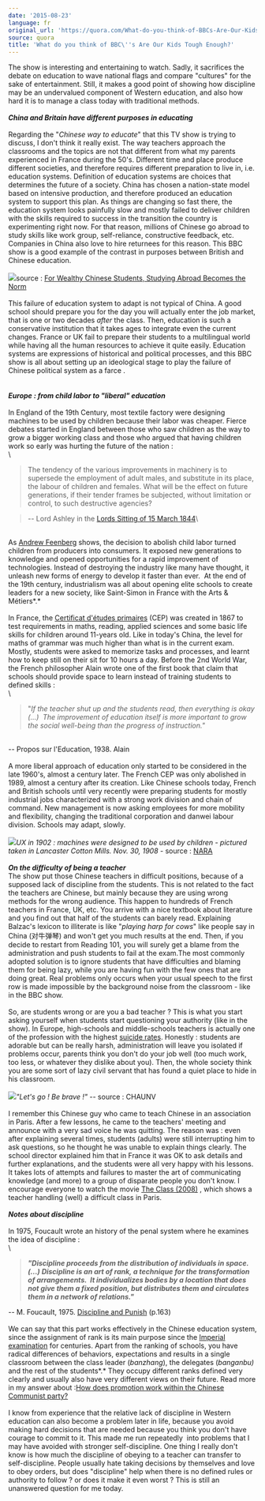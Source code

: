 ```yaml
---
date: '2015-08-23'
language: fr
original_url: 'https://quora.com/What-do-you-think-of-BBCs-Are-Our-Kids-Tough-Enough/answer/Clément-Renaud'
source: quora
title: 'What do you think of BBC\''s Are Our Kids Tough Enough?'
---
```


The show is interesting and entertaining to watch. Sadly, it sacrifices
the debate on education to wave national flags and compare \"cultures\"
for the sake of entertainment. Still, it makes a good point of showing
how discipline may be an undervalued component of Western education, and
also how hard it is to manage a class today with traditional methods.\
\
***China and Britain have different purposes in educating***\
\
Regarding the \"*Chinese way to educate*\" that this TV show is trying
to discuss, I don\'t think it really exist. The way teachers approach
the classrooms and the topics are not that different from what my
parents experienced in France during the 50\'s. Different time and place
produce different societies, and therefore requires different
preparation to live in, i.e. education systems. Definition of education
systems are choices that determines the future of a society. China has
chosen a nation-state model based on intensive production, and therefore
produced an education system to support this plan. As things are
changing so fast there, the education system looks painfully slow and
mostly failed to deliver children with the skills required to success in
the transition the country is experimenting right now. For that reason,
millions of Chinese go abroad to study skills like work group,
self-reliance, constructive feedback, etc. Companies in China also love
to hire returnees for this reason. This BBC show is a good example of
the contrast in purposes between British and Chinese education.\
\
![](main-qimg-f1c5a2e149220b17531703b4af67bd6c.png)source : [For Wealthy
Chinese Students, Studying Abroad Becomes the
Norm](http://awesome.good.is/transparency/web/1205/export-of-students/flat.html)\
\
This failure of education system to adapt is not typical of China. A
good school should prepare you for the day you will actually enter the
job market, that is one or two decades *after* the class. Then,
education is such a conservative institution that it takes ages to
integrate even the current changes. France or UK fail to prepare their
students to a multilingual world while having all the human resources to
achieve it quite easily. Education systems are expressions of historical
and political processes, and this BBC show is all about setting up an
ideological stage to play the failure of Chinese political system as a
farce .\
\
\
***Europe : from child labor to \"liberal\" education***\
\
In England of the 19th Century, most textile factory were designing
machines to be used by children because their labor was cheaper. Fierce
debates started in England between those who saw children as the way to
grow a bigger working class and those who argued that having children
work so early was hurting the future of the nation :\
\

> The tendency of the various improvements in machinery is to supersede
> the employment of adult males, and substitute in its place, the labour
> of children and females. What will be the effect on future
> generations, if their tender frames be subjected, without limitation
> or control, to such destructive agencies?

> \-- Lord Ashley in the [Lords Sitting of 15 March
> 1844](http://hansard.millbanksystems.com/commons/1844/mar/15/hours-of-labour-in-factories#column_1088)\

\
As [Andrew Feenberg](https://en.wikipedia.org/wiki/Andrew_Feenberg)
shows, the decision to abolish child labor turned children from
producers into consumers. It exposed new generations to knowledge and
opened opportunities for a rapid improvement of technologies. Instead of
destroying the industry like many have thought, it unleash new forms of
energy to develop it faster than ever.  At the end of the 19th century,
industrialism was all about opening elite schools to create leaders for
a new society, like Saint-Simon in France with the Arts & Métiers*.*\
\
In France, the [Certificat d\'études
primaires](https://fr.wikipedia.org/wiki/Certificat_d'%C3%A9tudes_primaires)
(CEP) was created in 1867 to test requirements in maths, reading,
applied sciences and some basic life skills for children around 11-years
old. Like in today\'s China, the level for maths of grammar was much
higher than what is in the current exam.  Mostly, students were asked to
memorize tasks and processes, and learnt how to keep still on their sit
for 10 hours a day. Before the 2nd World War, the French philosopher
Alain wrote one of the first book that claim that schools should provide
space to learn instead of training students to defined skills :\
\

> \"*If the teacher shut up and the students read, then everything is
> okay (\...)  The improvement of education itself is more important to
> grow the social well-being than the progress of instruction.\"*

\
\-- Propos sur l\'Education, 1938. Alain\
\
A more liberal approach of education only started to be considered in
the late 1960\'s, almost a century later. The French CEP was only
abolished in 1989, almost a century after its creation. Like Chinese
schools today, French and British schools until very recently were
preparing students for mostly industrial jobs characterized with a
strong work division and chain of command. New management is now asking
employees for more mobility and flexibility, changing the traditional
corporation and danwei labour division. Schools may adapt, slowly.\
\
![](main-qimg-27a175d103b382e835f4474d3b523b28-c.png)*UX in 1902 :
machines were designed to be used by children - pictured taken in
Lancaster Cotton Mills. Nov. 30, 1908 -* source :
[NARA](https://commons.wikimedia.org/wiki/File:Sadie_Pfeifer,_48_inches_high._Has_worked_half_a_year._One_of_the_many_small_children_at_work_in_Lancaster_Cotton..._-_NARA_-_523128.jpg)\
\
***On the difficulty of being a teacher***\
The show put those Chinese teachers in difficult positions, because of a
supposed lack of discipline from the students. This is not related to
the fact the teachers are Chinese, but mainly because they are using
wrong methods for the wrong audience. This happen to hundreds of French
teachers in France, UK, etc. You arrive with a nice textbook about
literature and you find out that half of the students can barely read.
Explaining Balzac\'s lexicon to illiterate is like \"*playing harp for
cows*\" like people say in China (对牛弹琴) and won\'t get you much
results at the end. Then, if you decide to restart from Reading 101, you
will surely get a blame from the administration and push students to
fail at the exam.The most commonly adopted solution is to ignore
students that have difficulties and blaming them for being lazy, while
you are having fun with the few ones that are doing great. Real problems
only occurs when your usual speech to the first row is made impossible
by the background noise from the classroom - like in the BBC show.\
\
So, are students wrong or are you a bad teacher ? This is what you start
asking yourself when students start questioning your authority (like in
the show). In Europe, high-schools and middle-schools teachers is
actually one of the profession with the highest [suicide
rates](http://www.channel4.com/news/teachers-suicide-rates-double-in-a-year).
Honestly : students are adorable but can be really harsh, administration
will leave you isolated if problems occur, parents think you don\'t do
your job well (too much work, too less, or whatever they dislike about
you). Then, the whole society think you are some sort of lazy civil
servant that has found a quiet place to hide in his classroom.\
\
![](main-qimg-d3c268d5815783a29ae6894529742f99-c.png)*\"Let\'s go ! Be
brave !\" \--* source : CHAUNV\
\
I remember this Chinese guy who came to teach Chinese in an association
in Paris. After a few lessons, he came to the teachers\' meeting and
announce with a very sad voice he was quitting. The reason was : even
after explaining several times, students (adults) were still
interrupting him to ask questions, so he thought he was unable to
explain things clearly. The school director explained him that in France
it was OK to ask details and further explanations, and the students were
all very happy with his lessons. It takes lots of attempts and failures
to master the art of communicating knowledge (and more) to a group of
disparate people you don\'t know. I encourage everyone to watch the
movie [The Class (2008)](http://the%20class%20%282008%29/) , which shows
a teacher handling (well) a difficult class in Paris.\
\
***Notes about discipline***\
\
In 1975, Foucault wrote an history of the penal system where he examines
the idea of discipline :\
\

> ***\"Discipline proceeds from the distribution of individuals in
> space.(\...) Discipline is an art of rank, a technique for the
> transformation of arrangements.  It individualizes bodies by a
> location that does not give them a fixed position, but distributes
> them and circulates them in a network of relations.\"***

\-- M. Foucault, 1975. [Discipline and
Punish](https://en.wikipedia.org/wiki/Discipline_and_Punish) (p.163)\
\
We can say that this part works effectively in the Chinese education
system, since the assignment of rank is its main purpose since the
[Imperial
examination](https://en.wikipedia.org/wiki/Imperial_examination) for
centuries. Apart from the ranking of schools, you have radical
differences of behaviors, expectations and results in a single classroom
between the class leader (*banzhang*), the delegates (*banganbu)* and
the rest of the students*.* They occupy different ranks defined very
clearly and usually also have very different views on their future. Read
more in my answer about :[How does promotion work within the Chinese
Communist
party?](http://quora.com/How-does-promotion-work-within-the-Chinese-Communist-party/answer/Cl%C3%A9ment-Renaud)\
\
I know from experience that the relative lack of discipline in Western
education can also become a problem later in life, because you avoid
making hard decisions that are needed because you think you don\'t have
courage to commit to it. This made me run repeatedly  into problems that
I may have avoided with stronger self-discipline. One thing I really
don\'t know is how much the discipline of obeying to a teacher can
transfer to self-discipline. People usually hate taking decisions by
themselves and love to obey orders, but does \"discipline\" help when
there is no defined rules or authority to follow ? or does it make it
even worst ? This is still an unanswered question for me today.
